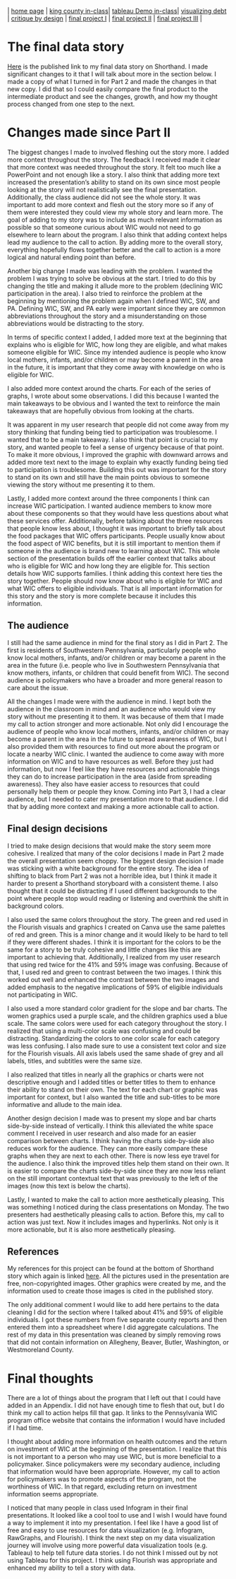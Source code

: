 | [home page](https://aburrou2.github.io/burroughs-portfolio/) | [king county in-class](KingCountyDemo)| [tableau Demo in-class](TableauDemo)| [visualizing debt](dataviz2) | [critique by design](Assignment34) | [final project I](final-project-part-one) | [final project II](final-project-part-two) | [final project III](final-project-part-three) |

# The final data story

[Here](https://carnegiemellon.shorthandstories.com/declining-wic-participation-in-southwestern-pennsylvania/index.html#section-lGOEzMoZrn) is the published link to my final data story on Shorthand. I made significant changes to it that I will talk about more in the section below. I made a copy of what I turned in for Part 2 and made the changes in that new copy. I did that so I could easily compare the final product to the intermediate product and see the changes, growth, and how my thought process changed from one step to the next. 

# Changes made since Part II
The biggest changes I made to involved fleshing out the story more. I added more context throughout the story. The feedback I received made it clear that more context was needed throughout the story. It felt too much like a PowerPoint and not enough like a story. I also think that adding more text increased the presentation’s ability to stand on its own since most people looking at the story will not realistically see the final presentation. Additionally, the class audience did not see the whole story. It was important to add more context and flesh out the story more so if any of them were interested they could view my whole story and learn more. The goal of adding to my story was to include as much relevant information as possible so that someone curious about WIC would not need to go elsewhere to learn about the program. I also think that adding context helps lead my audience to the call to action. By adding more to the overall story, everything hopefully flows together better and the call to action is a more logical and natural ending point than before. 

Another big change I made was leading with the problem. I wanted the problem I was trying to solve be obvious at the start. I tried to do this by changing the title and making it allude more to the problem (declining WIC participation in the area). I also tried to reinforce the problem at the beginning by mentioning the problem again when I defined WIC, SW, and PA. Defining WIC, SW, and PA early were important since they are common abbreviations throughout the story and a misunderstanding on those abbreviations would be distracting to the story. 

In terms of specific context I added, I added more text at the beginning that explains who is eligible for WIC, how long they are eligible, and what makes someone eligible for WIC. Since my intended audience is people who know local mothers, infants, and/or children or may become a parent in the area in the future, it is important that they come away with knowledge on who is eligible for WIC. 

I also added more context around the charts. For each of the series of graphs, I wrote about some observations. I did this because I wanted the main takeaways to be obvious and I wanted the text to reinforce the main takeaways that are hopefully obvious from looking at the charts. 

It was apparent in my user research that people did not come away from my story thinking that funding being tied to participation was troublesome. I wanted that to be a main takeaway. I also think that point is crucial to my story, and wanted people to feel a sense of urgency because of that point. To make it more obvious, I improved the graphic with downward arrows and added more text next to the image to explain why exactly funding being tied to participation is troublesome. Building this out was important for the story to stand on its own and still have the main points obvious to someone viewing the story without me presenting it to them. 

Lastly, I added more context around the three components I think can increase WIC participation. I wanted audience members to know more about these components so that they would have less questions about what these services offer. Additionally, before talking about the three resources that people know less about, I thought it was important to briefly talk about the food packages that WIC offers participants. People usually know about the food aspect of WIC benefits, but it is still important to mention them if someone in the audience is brand new to learning about WIC. This whole section of the presentation builds off the earlier context that talks about who is eligible for WIC and how long they are eligible for. This section details how WIC supports families. I think adding this context here ties the story together. People should now know about who is eligible for WIC and what WIC offers to eligible individuals. That is all important information for this story and the story is more complete because it includes this information. 


## The audience

I still had the same audience in mind for the final story as I did in Part 2. The first is residents of Southwestern Pennsylvania, particularly people who know local mothers, infants, and/or children or may become a parent in the area in the future (i.e. people who live in Southwestern Pennsylvania that know mothers, infants, or children that could benefit from WIC). The second audience is policymakers who have a broader and more general reason to care about the issue. 

All the changes I made were with the audience in mind. I kept both the audience in the classroom in mind and an audience who would view my story without me presenting it to them. It was because of them that I made my call to action stronger and more actionable. Not only did I encourage the audience of people who know local mothers, infants, and/or children or may become a parent in the area in the future to spread awareness of WIC, but I also provided them with resources to find out more about the program or locate a nearby WIC clinic. I wanted the audience to come away with more information on WIC and to have resources as well. Before they just had information, but now I feel like they have resources and actionable things they can do to increase participation in the area (aside from spreading awareness). They also have easier access to resources that could personally help them or people they know. Coming into Part 3, I had a clear audience, but I needed to cater my presentation more to that audience. I did that by adding more context and making a more actionable call to action. 

## Final design decisions
I tried to make design decisions that would make the story seem more cohesive. I realized that many of the color decisions I made in Part 2 made the overall presentation seem choppy. The biggest design decision I made was sticking with a white background for the entire story. The idea of shifting to black from Part 2 was not a horrible idea, but I think it made it harder to present a Shorthand storyboard with a consistent theme. I also thought that it could be distracting if I used different backgrounds to the point where people stop would reading or listening and overthink the shift in background colors.

I also used the same colors throughout the story. The green and red used in the Flourish visuals and graphics I created on Canva use the same palettes of red and green. This is a minor change and it would likely to be hard to tell if they were different shades. I think it is important for the colors to be the same for a story to be truly cohesive and little changes like this are important to achieving that. Additionally, I realized from my user research that using red twice for the 41% and 59% image was confusing. Because of that, I used red and green to contrast between the two images. I think this worked out well and enhanced the contrast between the two images and added emphasis to the negative implications of 59% of eligible individuals not participating in WIC. 

I also used a more standard color gradient for the slope and bar charts. The women graphics used a purple scale, and the children graphics used a blue scale. The same colors were used for each category throughout the story. I realized that using a multi-color scale was confusing and could be distracting. Standardizing the colors to one color scale for each category was less confusing. I also made sure to use a consistent text color and size for the Flourish visuals. All axis labels used the same shade of grey and all labels, titles, and subtitles were the same size.  

I also realized that titles in nearly all the graphics or charts were not descriptive enough and I added titles or better titles to them to enhance their ability to stand on their own. The text for each chart or graphic was important for context, but I also wanted the title and sub-titles to be more informative and allude to the main idea. 

Another design decision I made was to present my slope and bar charts side-by-side instead of vertically. I think this alleviated the white space comment I received in user research and also made for an easier comparison between charts. I think having the charts side-by-side also reduces work for the audience. They can more easily compare these graphs when they are next to each other. There is now less eye travel for the audience. I also think the improved titles help them stand on their own. It is easier to compare the charts side-by-side since they are now less reliant on the still important contextual text that was previously to the left of the images (now this text is below the charts). 

Lastly, I wanted to make the call to action more aesthetically pleasing. This was something I noticed during the class presentations on Monday. The two presenters had aesthetically pleasing calls to action. Before this, my call to action was just text. Now it includes images and hyperlinks. Not only is it more actionable, but it is also more aesthetically pleasing. 


## References

My references for this project can be found at the bottom of Shorthand story which again is linked [here](https://carnegiemellon.shorthandstories.com/declining-wic-participation-in-southwestern-pennsylvania/index.html#group-section-TjwLB9wlDx). All the pictures used in the presentation are free, non-copyrighted images. Other graphics were created by me, and the information used to create those images is cited in the published story. 

The only additional comment I would like to add here pertains to the data cleaning I did for the section where I talked about 41% and 59% of eligible individuals. I got these numbers from five separate county reports and then entered them into a spreadsheet where I did aggregate calculations. The rest of my data in this presentation was cleaned by simply removing rows that did not contain information on Allegheny, Beaver, Butler, Washington, or Westmoreland County. 


# Final thoughts
There are a lot of things about the program that I left out that I could have added in an Appendix. I did not have enough time to flesh that out, but I do think my call to action helps fill that gap. It links to the Pennsylvania WIC program office website that contains the information I would have included if I had time. 

I thought about adding more information on health outcomes and the return on investment of WIC at the beginning of the presentation. I realize that this is not important to a person who may use WIC, but is more beneficial to a policymaker. Since policymakers were my secondary audience, including that information would have been appropriate. However, my call to action for policymakers was to promote aspects of the program, not the worthiness of WIC. In that regard, excluding return on investment information seems appropriate. 

I noticed that many people in class used Infogram in their final presentations. It looked like a cool tool to use and I wish I would have found a way to implement it into my presentation. I feel like I have a good list of free and easy to use resources for data visualization (e.g. Infogram, RawGraphs, and Flourish). I think the next step on my data visualization journey will involve using more powerful data visualization tools (e.g. Tableau) to help tell future data stories. I do not think I missed out by not using Tableau for this project. I think using Flourish was appropriate and enhanced my ability to tell a story with data. 

